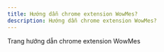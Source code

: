 ```yaml
---
title: Hướng dẫn chrome extension WowMes?
description: Hướng dẫn chrome extension WowMes?
---
```


Trang hướng dẫn chrome extension WowMes